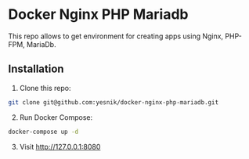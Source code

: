 # Docker Nginx PHP Mariadb

This repo allows to get environment for creating apps using Nginx, PHP-FPM, MariaDb.

## Installation

1. Clone this repo:

```bash
git clone git@github.com:yesnik/docker-nginx-php-mariadb.git
```

2. Run Docker Compose:

```bash
docker-compose up -d
```

3. Visit http://127.0.0.1:8080
